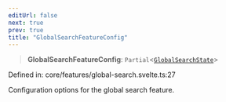 ```yaml
---
editUrl: false
next: true
prev: true
title: "GlobalSearchFeatureConfig"
---
```


> **GlobalSearchFeatureConfig**: `Partial`\<[`GlobalSearchState`](/api/type-aliases/globalsearchstate/)\>

Defined in: core/features/global-search.svelte.ts:27

Configuration options for the global search feature.

